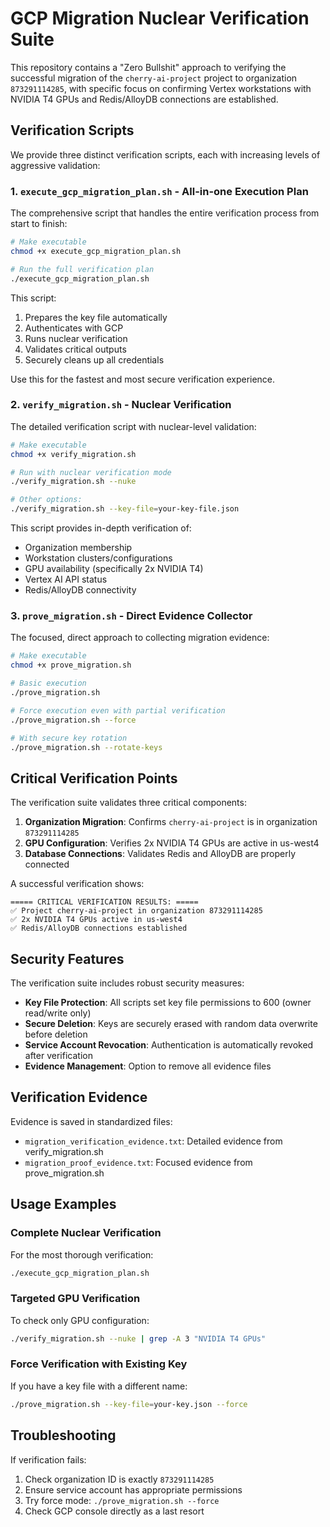 # GCP Migration Nuclear Verification Suite

This repository contains a "Zero Bullshit" approach to verifying the successful migration of the `cherry-ai-project` project to organization `873291114285`, with specific focus on confirming Vertex workstations with NVIDIA T4 GPUs and Redis/AlloyDB connections are established.

## Verification Scripts

We provide three distinct verification scripts, each with increasing levels of aggressive validation:

### 1. `execute_gcp_migration_plan.sh` - All-in-one Execution Plan

The comprehensive script that handles the entire verification process from start to finish:

```bash
# Make executable
chmod +x execute_gcp_migration_plan.sh

# Run the full verification plan
./execute_gcp_migration_plan.sh
```

This script:
1. Prepares the key file automatically
2. Authenticates with GCP
3. Runs nuclear verification
4. Validates critical outputs
5. Securely cleans up all credentials

Use this for the fastest and most secure verification experience.

### 2. `verify_migration.sh` - Nuclear Verification

The detailed verification script with nuclear-level validation:

```bash
# Make executable
chmod +x verify_migration.sh

# Run with nuclear verification mode
./verify_migration.sh --nuke

# Other options:
./verify_migration.sh --key-file=your-key-file.json
```

This script provides in-depth verification of:
- Organization membership
- Workstation clusters/configurations
- GPU availability (specifically 2x NVIDIA T4)
- Vertex AI API status
- Redis/AlloyDB connectivity

### 3. `prove_migration.sh` - Direct Evidence Collector

The focused, direct approach to collecting migration evidence:

```bash
# Make executable
chmod +x prove_migration.sh

# Basic execution
./prove_migration.sh

# Force execution even with partial verification
./prove_migration.sh --force

# With secure key rotation
./prove_migration.sh --rotate-keys
```

## Critical Verification Points

The verification suite validates three critical components:

1. **Organization Migration**: Confirms `cherry-ai-project` is in organization `873291114285`
2. **GPU Configuration**: Verifies 2x NVIDIA T4 GPUs are active in us-west4
3. **Database Connections**: Validates Redis and AlloyDB are properly connected

A successful verification shows:

```
===== CRITICAL VERIFICATION RESULTS: =====
✅ Project cherry-ai-project in organization 873291114285
✅ 2x NVIDIA T4 GPUs active in us-west4
✅ Redis/AlloyDB connections established
```

## Security Features

The verification suite includes robust security measures:

- **Key File Protection**: All scripts set key file permissions to 600 (owner read/write only)
- **Secure Deletion**: Keys are securely erased with random data overwrite before deletion
- **Service Account Revocation**: Authentication is automatically revoked after verification
- **Evidence Management**: Option to remove all evidence files

## Verification Evidence

Evidence is saved in standardized files:
- `migration_verification_evidence.txt`: Detailed evidence from verify_migration.sh
- `migration_proof_evidence.txt`: Focused evidence from prove_migration.sh

## Usage Examples

### Complete Nuclear Verification

For the most thorough verification:

```bash
./execute_gcp_migration_plan.sh
```

### Targeted GPU Verification

To check only GPU configuration:

```bash
./verify_migration.sh --nuke | grep -A 3 "NVIDIA T4 GPUs"
```

### Force Verification with Existing Key

If you have a key file with a different name:

```bash
./prove_migration.sh --key-file=your-key.json --force
```

## Troubleshooting

If verification fails:
1. Check organization ID is exactly `873291114285`
2. Ensure service account has appropriate permissions
3. Try force mode: `./prove_migration.sh --force`
4. Check GCP console directly as a last resort
